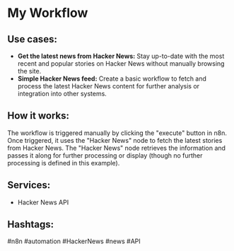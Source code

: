 # My Workflow

## Use cases:

*   **Get the latest news from Hacker News:** Stay up-to-date with the most recent and popular stories on Hacker News without manually browsing the site.
*   **Simple Hacker News feed:** Create a basic workflow to fetch and process the latest Hacker News content for further analysis or integration into other systems.

## How it works:

The workflow is triggered manually by clicking the "execute" button in n8n.  Once triggered, it uses the "Hacker News" node to fetch the latest stories from Hacker News. The "Hacker News" node retrieves the information and passes it along for further processing or display (though no further processing is defined in this example).

## Services:

*   Hacker News API

## Hashtags:

#n8n #automation #HackerNews #news #API
